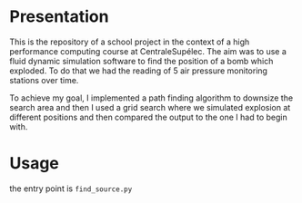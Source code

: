 # Presentation

This is the repository of a school project in the context of a high performance computing course at CentraleSupélec.
The aim was to use a fluid dynamic simulation software to find the position of a bomb which exploded. To do that we had the reading of 5 air pressure monitoring stations over time.

To achieve my goal, I implemented a path finding algorithm to downsize the search area and then I used a grid search where we simulated explosion at different positions and then compared the output to the one I had to begin with.

# Usage

the entry point is `find_source.py`
